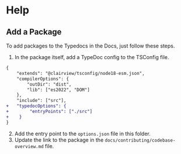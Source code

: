 # Help

## Add a Package

To add packages to the Typedocs in the Docs, just follow these steps.

1. In the package itself, add a TypeDoc config to the TSConfig file.

```diff
{
	"extends": "@clairview/tsconfig/node18-esm.json",
	"compilerOptions": {
		"outDir": "dist",
		"lib": ["es2022", "DOM"]
	},
	"include": ["src"],
+	"typedocOptions": {
+        "entryPoints": ["./src"]
+    }
}

```

2. Add the entry point to the `options.json` file in this folder.
3. Update the link to the package in the `docs/contributing/codebase-overview.md` file.
